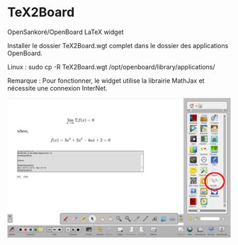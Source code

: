 # TeX2Board
OpenSankoré/OpenBoard LaTeX widget

Installer le dossier TeX2Board.wgt complet dans le dossier des applications OpenBoard.

Linux : sudo cp -R TeX2Board.wgt /opt/openboard/library/applications/

Remarque : Pour fonctionner, le widget utilise la librairie MathJax et nécessite une connexion InterNet.

<img src="Screenshot_20220922_172625.png" width="640">


